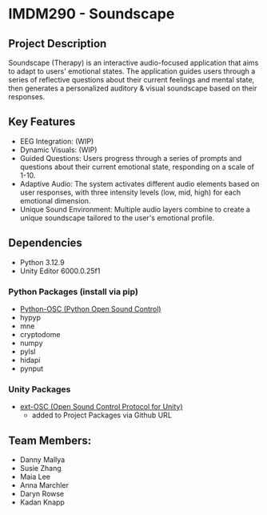 # IMDM290 - Soundscape

## Project Description
  Soundscape (Therapy) is an interactive audio-focused application that aims to adapt to users' emotional states. The application guides users through a series of reflective questions about their current feelings and mental state, then generates a personalized auditory & visual soundscape based on their responses.

## Key Features
- EEG Integration: (WIP)
- Dynamic Visuals: (WIP)
- Guided Questions: Users progress through a series of prompts and questions about their current emotional state, responding on a scale of 1-10.
- Adaptive Audio: The system activates different audio elements based on user responses, with three intensity levels (low, mid, high) for each emotional dimension.
- Unique Sound Environment: Multiple audio layers combine to create a unique soundscape tailored to the user's emotional profile.

## Dependencies
- Python 3.12.9
- Unity Editor 6000.0.25f1
### Python Packages (install via pip)
- <a href="https://github.com/attwad/python-osc">Python-OSC (Python Open Sound Control)</a>
- hypyp
- mne
- cryptodome
- numpy
- pylsl
- hidapi
- pynput
### Unity Packages
- <a href="https://github.com/Iam1337/extOSC">ext-OSC (Open Sound Control Protocol for Unity)</a>
  - added to Project Packages via Github URL


## Team Members: 
- Danny Mallya
- Susie Zhang
- Maia Lee
- Anna Marchler
- Daryn Rowse
- Kadan Knapp


